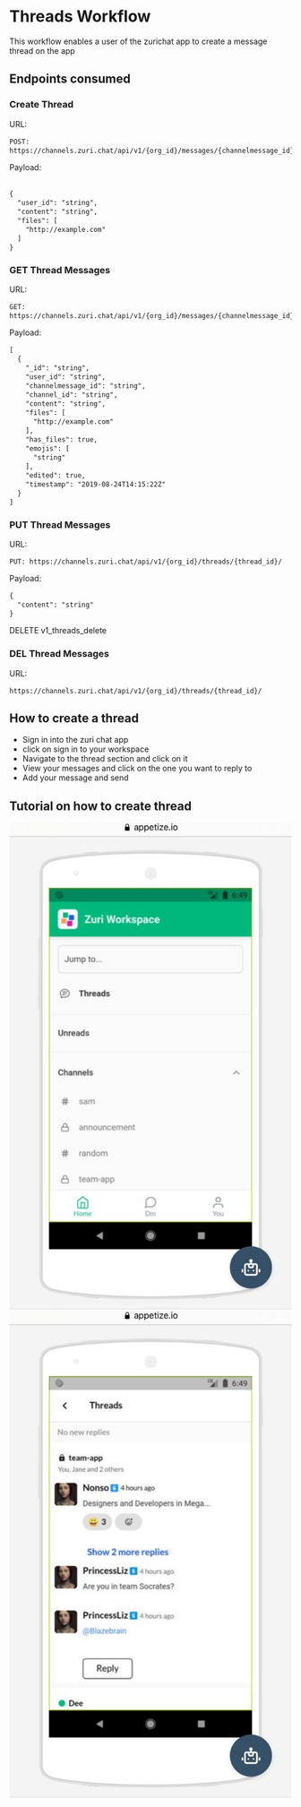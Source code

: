 # Threads Workflow
This workflow enables a user of the zurichat app to create a message thread on the app


## **Endpoints consumed**

### **Create Thread**
URL:
```
POST: https://channels.zuri.chat/api/v1/{org_id}/messages/{channelmessage_id}/threads/
```

Payload:
```

{
  "user_id": "string",
  "content": "string",
  "files": [
    "http://example.com"
  ]
}
```



### **GET Thread Messages**
URL:
```
GET: https://channels.zuri.chat/api/v1/{org_id}/messages/{channelmessage_id}/threads/
```

Payload:
```
[
  {
    "_id": "string",
    "user_id": "string",
    "channelmessage_id": "string",
    "channel_id": "string",
    "content": "string",
    "files": [
      "http://example.com"
    ],
    "has_files": true,
    "emojis": [
      "string"
    ],
    "edited": true,
    "timestamp": "2019-08-24T14:15:22Z"
  }
]
```



### **PUT Thread Messages**
URL:
```
PUT: https://channels.zuri.chat/api/v1/{org_id}/threads/{thread_id}/
```

Payload:
```
{
  "content": "string"
}

```


DELETE v1_threads_delete


### **DEL Thread Messages**
URL:
```
https://channels.zuri.chat/api/v1/{org_id}/threads/{thread_id}/
```





## How to create a thread 
- Sign in into the zuri chat app
- click on sign in to your workspace
- Navigate to the thread section and click on it 
- View your messages and click on the one you want    to reply to 
- Add your message and send 

## Tutorial on how to create thread
![picture 1](../images/thread-img-1.jpeg)  
![picture 2](../images/thread-img-2.jpeg)  


